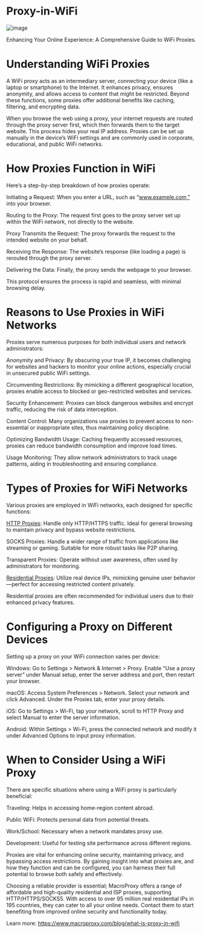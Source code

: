 # Proxy-in-WiFi
![image](https://github.com/user-attachments/assets/a9daf9e7-415d-4e20-8dc8-abedc08917f1)

Enhancing Your Online Experience: A Comprehensive Guide to WiFi Proxies.

# Understanding WiFi Proxies
A WiFi proxy acts as an intermediary server, connecting your device (like a laptop or smartphone) to the Internet. It enhances privacy, ensures anonymity, and allows access to content that might be restricted. Beyond these functions, some proxies offer additional benefits like caching, filtering, and encrypting data.

When you browse the web using a proxy, your internet requests are routed through the proxy server first, which then forwards them to the target website. This process hides your real IP address. Proxies can be set up manually in the device’s WiFi settings and are commonly used in corporate, educational, and public WiFi networks.

# How Proxies Function in WiFi
Here’s a step-by-step breakdown of how proxies operate:

Initiating a Request: When you enter a URL, such as “www.example.com,” into your browser.

Routing to the Proxy: The request first goes to the proxy server set up within the WiFi network, not directly to the website.

Proxy Transmits the Request: The proxy forwards the request to the intended website on your behalf.

Receiving the Response: The website’s response (like loading a page) is rerouted through the proxy server.

Delivering the Data: Finally, the proxy sends the webpage to your browser.

This protocol ensures the process is rapid and seamless, with minimal browsing delay.

# Reasons to Use Proxies in WiFi Networks
Proxies serve numerous purposes for both individual users and network administrators:

Anonymity and Privacy: By obscuring your true IP, it becomes challenging for websites and hackers to monitor your online actions, especially crucial in unsecured public WiFi settings.

Circumventing Restrictions: By mimicking a different geographical location, proxies enable access to blocked or geo-restricted websites and services.

Security Enhancement: Proxies can block dangerous websites and encrypt traffic, reducing the risk of data interception.

Content Control: Many organizations use proxies to prevent access to non-essential or inappropriate sites, thus maintaining policy discipline.

Optimizing Bandwidth Usage: Caching frequently accessed resources, proxies can reduce bandwidth consumption and improve load times.

Usage Monitoring: They allow network administrators to track usage patterns, aiding in troubleshooting and ensuring compliance.

# Types of Proxies for WiFi Networks
Various proxies are employed in WiFi networks, each designed for specific functions:

[HTTP Proxies](https://www.macroproxy.com/): Handle only HTTP/HTTPS traffic. Ideal for general browsing to maintain privacy and bypass website restrictions.

SOCKS Proxies: Handle a wider range of traffic from applications like streaming or gaming. Suitable for more robust tasks like P2P sharing.

Transparent Proxies: Operate without user awareness, often used by administrators for monitoring.

[Residential Proxies](https://www.macroproxy.com/rotating-residential-proxy): Utilize real device IPs, mimicking genuine user behavior—perfect for accessing restricted content privately.

Residential proxies are often recommended for individual users due to their enhanced privacy features.

# Configuring a Proxy on Different Devices
Setting up a proxy on your WiFi connection varies per device:

Windows: Go to Settings > Network & Internet > Proxy. Enable “Use a proxy server” under Manual setup, enter the server address and port, then restart your browser.

macOS: Access System Preferences > Network. Select your network and click Advanced. Under the Proxies tab, enter your proxy details.

iOS: Go to Settings > Wi-Fi, tap your network, scroll to HTTP Proxy and select Manual to enter the server information.

Android: Within Settings > Wi-Fi, press the connected network and modify it under Advanced Options to input proxy information.

# When to Consider Using a WiFi Proxy
There are specific situations where using a WiFi proxy is particularly beneficial:

Traveling: Helps in accessing home-region content abroad.

Public WiFi: Protects personal data from potential threats.

Work/School: Necessary when a network mandates proxy use.

Development: Useful for testing site performance across different regions.

Proxies are vital for enhancing online security, maintaining privacy, and bypassing access restrictions. By gaining insight into what proxies are, and how they function and can be configured, you can harness their full potential to browse both safely and effectively.

Choosing a reliable provider is essential; MacroProxy offers a range of affordable and high-quality residential and ISP proxies, supporting HTTP/HTTPS/SOCKS5. With access to over 95 million real residential IPs in 195 countries, they can cater to all your online needs. Contact them to start benefiting from improved online security and functionality today.

Learn more: https://www.macroproxy.com/blog/what-is-proxy-in-wifi

